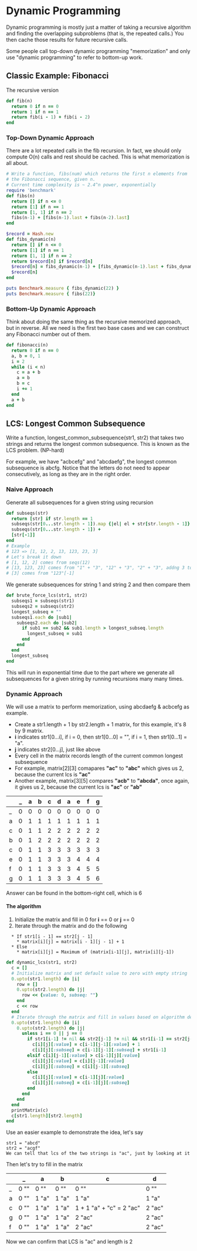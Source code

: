 # Dynamic Programming
Dynamic programming is mostly just a matter of taking a recursive algorithm
and finding the overlapping subproblems (that is, the repeated calls.) You
then cache those results for future recursive calls.

Some people call top-down dynamic programming "memorization" and only use
"dynamic programming" to refer to bottom-up work.

## Classic Example: Fibonacci
The recursive version
``` ruby
def fib(n)
  return 0 if n == 0
  return 1 if n == 1
  return fib(i - 1) + fib(i - 2)
end
```
### Top-Down Dynamic Approach
There are a lot repeated calls in the fib recursion. In fact, we should only
compute O(n) calls and rest should be cached. This is what memorization is
all about.

``` ruby
# Write a function, fibs(num) which returns the first n elements from
# the Fibonacci sequence, given n.
# Current time complexity is ~ 2.4^n power, exponentially
require 'benchmark'
def fibs(n)
  return [] if n <= 0
  return [1] if n == 1
  return [1, 1] if n == 2
  fibs(n-1) + [fibs(n-1).last + fibs(n-2).last]
end

$record = Hash.new
def fibs_dynamic(n)
  return [] if n <= 0
  return [1] if n == 1
  return [1, 1] if n == 2
  return $record[n] if $record[n]
  $record[n] = fibs_dynamic(n-1) + [fibs_dynamic(n-1).last + fibs_dynamic(n-2).last]
  $record[n]
end

puts Benchmark.measure { fibs_dynamic(22) }
puts Benchmark.measure { fibs(22)}
```

### Bottom-Up Dynamic Approach
Think about doing the same thing as the recursive memorized approach, but
in reverse. All we need is the first two base cases and we can construct
any Fibonacci number out of them.
``` ruby
def fibonacci(n)
  return 0 if n == 0
  a, b = 0, 1
  i = 2
  while (i < n)
    c = a + b
    a = b
    b = c
    i += 1
  end
  a + b
end
```

## LCS: Longest Common Subsequence

Write a function, longest_common_subsequence(str1, str2) that takes two
strings and returns the longest common subsequence.
This is known as the LCS problem. (NP-hard)

For example, we have "acbcefg" and "abcdaefg", the longest common subsequence
is abcfg. Notice that the letters do not need to appear consecutively, as long
as they are in the right order.

### Naive Approach
Generate all subsequences for a given string using recursion
``` ruby
def subseqs(str)
  return [str] if str.length == 1
  subseqs(str[0...str.length - 1]).map {|el| el + str[str.length - 1]} +
  subseqs(str[0...str.length - 1]) +
  [str[-1]]
end
# Example
# 123 => [1, 12, 2, 13, 123, 23, 3]
# Let's break it down
# [1, 12, 2] comes from seqs(12)
# [13, 123, 23] comes from "1" + "3", "12" + "3", "2" + "3", addng 3 to each element
# [3] comes from "123"[-1]
```
We generate subsequences for string 1 and string 2 and then compare them
``` ruby
def brute_force_lcs(str1, str2)
  subseqs1 = subseqs(str1)
  subseqs2 = subseqs(str2)
  longest_subseq = ""
  subseqs1.each do |sub1|
    subseqs2.each do |sub2|
      if sub1 == sub2 && sub1.length > longest_subseq.length
        longest_subseq = sub1
      end
    end
  end
  longest_subseq
end
```
This will run in exponential time due to the part where we generate all
subsequences for a given string by running recursions many many times.

### Dynamic Approach
We will use a matrix to perform memorization, using abcdaefg & acbcefg as
example.
* Create a str1.length + 1 by str2.length + 1 matrix, for this example,
it's 8 by 9 matrix.
* __i__ indicates str1[0...i], if i = 0, then str1[0...0] = "", if i = 1, then
str1[0...1] = "a".
* __j__ indicates str2[0...j], just like above
* Every cell in the matrix records length of the current common longest
subsequence
* For example, matrix[2][3] comapares __"ac"__ to __"abc"__ which gives us 2,
because the current lcs is __"ac"__
* Another example, matrix[3][5] compares __"acb"__ to __"abcda"__, once
again, it gives us 2, because the current lcs is __"ac"__ or __"ab"__

|   | _ | a | b | c | d | a | e | f | g |  
|---|---|---|---|---|---|---|---|---|---|
| _ | 0 | 0 | 0 | 0 | 0 | 0 | 0 | 0 | 0 |
| a | 0 | 1 | 1 | 1 | 1 | 1 | 1 | 1 | 1 |
| c | 0 | 1 | 1 | 2 | 2 | 2 | 2 | 2 | 2 |
| b | 0 | 1 | 2 | 2 | 2 | 2 | 2 | 2 | 2 |
| c | 0 | 1 | 1 | 3 | 3 | 3 | 3 | 3 | 3 |
| e | 0 | 1 | 1 | 3 | 3 | 3 | 4 | 4 | 4 |
| f | 0 | 1 | 1 | 3 | 3 | 3 | 4 | 5 | 5 |
| g | 0 | 1 | 1 | 3 | 3 | 3 | 4 | 5 | 6 |

Answer can be found in the bottom-right cell, which is 6

#### The algorithm
1. Initialize the matrix and fill in 0 for __i__ ==  0 or __j__ == 0
2. Iterate through the matrix and do the following
```
  * If str1[i - 1] == str2[j - 1]
    * matrix[i][j] = matrix[i - 1][j - 1] + 1
  * Else
    * matrix[i][j] = Maximum of (matrix[i-1][j], matrix[i][j-1])
```

``` ruby
def dynamic_lcs(str1, str2)
  c = []
  # Initialize matrix and set default value to zero with empty string
  0.upto(str1.length) do |i|
    row = []
    0.upto(str2.length) do |j|
      row << {value: 0, subseq: ""}
    end
    c << row
  end
  # Iterate through the matrix and fill in values based on algorithm described above
  0.upto(str1.length) do |i|
    0.upto(str2.length) do |j|
      unless i == 0 || j == 0
        if str1[i-1] != nil && str2[j-1] != nil && str1[i-1] == str2[j-1]
          c[i][j][:value] = c[i-1][j-1][:value] + 1
          c[i][j][:subseq] = c[i-1][j-1][:subseq] + str1[i-1]
        elsif c[i][j-1][:value] > c[i-1][j][:value]
          c[i][j][:value] = c[i][j-1][:value]
          c[i][j][:subseq] = c[i][j-1][:subseq]
        else
          c[i][j][:value] = c[i-1][j][:value]
          c[i][j][:subseq] = c[i-1][j][:subseq]
        end
      end
    end
  end
  printMatrix(c)
  c[str1.length][str2.length]
end
```

Use an easier example to demonstrate the idea, let's say
```
str1 = "abcd"
str2 = "acgf"
We can tell that lcs of the two strings is "ac", just by looking at it
```
Then let's try to fill in the matrix

|   | _    | a     | b     | c                        | d      |
|---|------|-------|-------|--------------------------|--------|
| _ | 0 "" | 0 ""  | 0 ""  | 0 ""                     | 0 ""   |
| a | 0 "" | 1 "a" | 1 "a" | 1 "a"                    | 1 "a"  |
| c | 0 "" | 1 "a" | 1 "a" | 1 + 1 "a" + "c" = 2 "ac" | 2 "ac" |
| g | 0 "" | 1 "a" | 1 "a" | 2 "ac"                   | 2 "ac" |
| f | 0 "" | 1 "a" | 1 "a" | 2 "ac"                   | 2 "ac" |

Now we can confirm that LCS is "ac" and length is 2 
